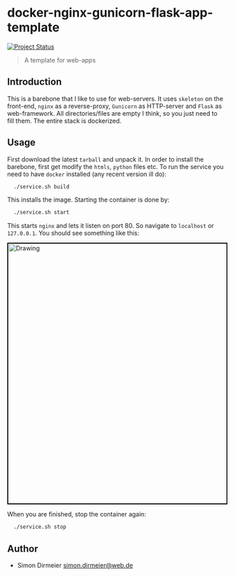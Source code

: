 # docker-nginx-gunicorn-flask-app-template

[![Project Status](http://www.repostatus.org/badges/latest/inactive.svg)](http://www.repostatus.org/#inactive)

> A template for web-apps

## Introduction

This is a barebone that I like to use for web-servers. It uses `skeleton` on the front-end, `nginx` as a reverse-proxy, `Gunicorn` as HTTP-server and `Flask` as web-framework. All directories/files are empty I think, so you just need to fill them. The entire stack is dockerized.

## Usage

First download the latest `tarball` and unpack it. In order to install the barebone, first get modify the `htmls`, `python` files etc. To run the service you need to have `docker` installed (any recent version ill do):

```sh
  ./service.sh build
```

This installs the image. Starting the container is done by:

```sh
  ./service.sh start
```

This starts `nginx` and lets it listen on port 80. So navigate to `localhost` or `127.0.0.1`. You should see something like this:

<img src="https://github.com/dirmeier/webapp-barebone/blob/master/_img/server.jpg" alt="Drawing" style="height: 600px; border:2px solid black" />

When you are finished, stop the container again:

```sh
  ./service.sh stop
```

## Author

* Simon Dirmeier <a href="mailto:simon.dirmeier @ web.de">simon.dirmeier@web.de</a>
